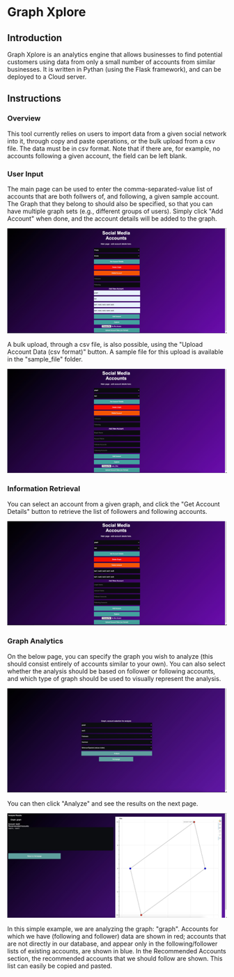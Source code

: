 # Graph Xplore

## Introduction

Graph Xplore is an analytics engine that allows businesses to find potential customers using data from only a small number of accounts from similar businesses. It is written in Pythan (using the Flask framework), and can be deployed to a Cloud server.

## Instructions

### Overview


This tool currently relies on users to import data from a given social network into it, through copy and paste operations, or the bulk upload from a csv file. The data must be in csv format. Note that if there are, for example, no accounts following a given account, the field can be left blank.


### User Input

The main page can be used to enter the comma-separated-value list of accounts that are both follwers of, and following, a given sample account. The Graph that they belong to should also be specified, so that you can have multiple graph sets (e.g., different groups of users). Simply click  "Add Account" when done, and the account details will be added to the graph.


![alt text](https://github.com/polyphron-projects/Graph-Xplore/blob/main/img/main_entry_example.jpeg)


A bulk upload, through a csv file, is also possible, using the "Upload Account Data (csv format)" button. A sample file for this upload is available in the "sample_file" folder.


![alt text](https://github.com/polyphron-projects/Graph-Xplore/blob/main/img/upload_entry_example.jpeg)


### Information Retrieval

You can select an account from a given graph, and click the "Get Account Details" button to retrieve the list of followers and following accounts.


![alt text](https://github.com/polyphron-projects/Graph-Xplore/blob/main/img/main_information_example.jpeg)


### Graph Analytics

On the below page, you can specify the graph you wish to analyze (this should consist entirely of accounts similar to your own). You can also select whether the analysis should be based on follower or following accounts, and which type of graph should be used to visually represent the analysis.


![alt text](https://github.com/polyphron-projects/Graph-Xplore/blob/main/img/selection_example.jpeg)


You can then click "Analyze" and see the results on the next page.


![alt text](https://github.com/polyphron-projects/Graph-Xplore/blob/main/img/results_example.jpeg)


In this simple example, we are analyzing the graph: "graph". Accounts for which we have (following and follower) data are shown in red; accounts that are not directly in our database, and appear only in the following/follower lists of existing accounts, are shown in blue. In the Recommended Accounts section, the recommended accounts that we should follow are shown. This list can easily be copied and pasted.
